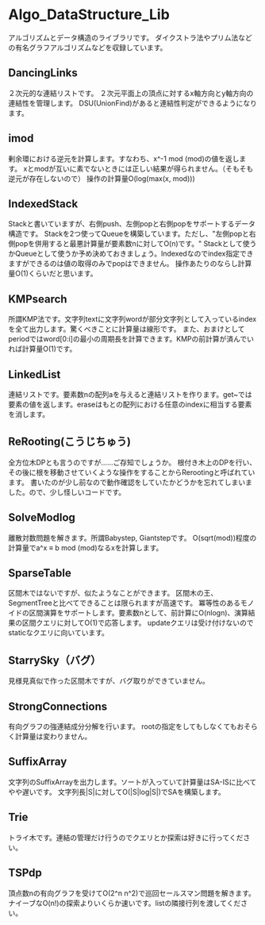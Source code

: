 # Algo_DataStructure_Lib
アルゴリズムとデータ構造のライブラリです。
ダイクストラ法やプリム法などの有名グラフアルゴリズムなどを収録しています。

## DancingLinks
２次元的な連結リストです。
２次元平面上の頂点に対するx軸方向とy軸方向の連結性を管理します。
DSU(UnionFind)があると連結性判定ができるようになります。

## imod
剰余環における逆元を計算します。すなわち、x^-1 mod (mod)の値を返します。
xとmodが互いに素でないときには正しい結果が得られません。（そもそも逆元が存在しないので）
操作の計算量O(log(max(x, mod)))

## IndexedStack
Stackと書いていますが、右側push、左側popと右側popをサポートするデータ構造です。
Stackを2つ使ってQueueを構築しています。ただし、"左側popと右側popを併用すると最悪計算量が要素数nに対してO(n)です。"
Stackとして使うかQueueとして使うか予め決めておきましょう。Indexedなのでindex指定できますができるのは値の取得のみでpopはできません。
操作あたりのならし計算量O(1)くらいだと思います。

## KMPsearch
所謂KMP法です。文字列textに文字列wordが部分文字列として入っているindexを全て出力します。驚くべきことに計算量は線形です。
また、おまけとしてperiodではword[0:i]の最小の周期長を計算できます。KMPの前計算が済んでいれば計算量O(1)です。

## LinkedList
連結リストです。要素数nの配列aを与えると連結リストを作ります。get~では要素の値を返します。eraseはもとの配列における任意のindexに相当する要素を消します。

## ReRooting(こうじちゅう)
全方位木DPとも言うのですが......ご存知でしょうか。
根付き木上のDPを行い、その後に根を移動させていくような操作をすることからRerootingと呼ばれています。
書いたのが少し前なので動作確認をしていたかどうかを忘れてしまいました。ので、少し怪しいコードです。

## SolveModlog
離散対数問題を解きます。所謂Babystep, Giantstepです。
O(sqrt(mod))程度の計算量でa^x ≡ b mod (mod)なるxを計算します。

## SparseTable
区間木ではないですが、似たようなことができます。
区間木の王、SegmentTreeと比べてできることは限られますが高速です。
冪等性のあるモノイドの区間演算をサポートします。要素数nとして、前計算にO(nlogn)、演算結果の区間クエリに対してO(1)で応答します。
updateクエリは受け付けないのでstaticなクエリに向いています。

## StarrySky（バグ）
見様見真似で作った区間木ですが、バグ取りができていません。

## StrongConnections
有向グラフの強連結成分分解を行います。
rootの指定をしてもしなくてもおそらく計算量は変わりません。

## SuffixArray
文字列のSuffixArrayを出力します。ソートが入っていて計算量はSA-ISに比べてやや遅いです。
文字列長|S|に対してO(|S|log|S|)でSAを構築します。

## Trie
トライ木です。連結の管理だけ行うのでクエリとか探索は好きに行ってください。

## TSPdp
頂点数nの有向グラフを受けてO(2^n n^2)で巡回セールスマン問題を解きます。
ナイーブなO(n!)の探索よりいくらか速いです。listの隣接行列を渡してください。
